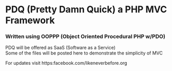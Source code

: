 # PDQ (Pretty Damn Quick) a PHP MVC Framework  
### Written using OOPPP (Object Oriented Procedural PHP w/PDO)  
  
PDQ will be offered as SaaS (Software as a Service)  
Some of the files will be posted here to demonstrate the simplicity of MVC  

For updates visit https:facebook.com/likeneverbefore.org  
